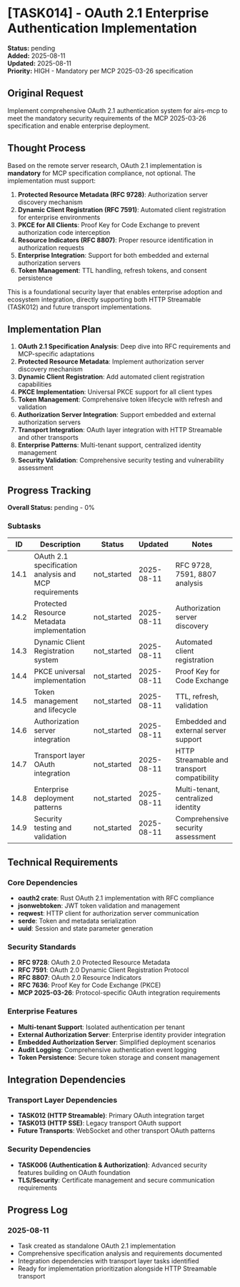 # [TASK014] - OAuth 2.1 Enterprise Authentication Implementation

**Status:** pending  
**Added:** 2025-08-11  
**Updated:** 2025-08-11  
**Priority:** HIGH - Mandatory per MCP 2025-03-26 specification

## Original Request
Implement comprehensive OAuth 2.1 authentication system for airs-mcp to meet the mandatory security requirements of the MCP 2025-03-26 specification and enable enterprise deployment.

## Thought Process
Based on the remote server research, OAuth 2.1 implementation is **mandatory** for MCP specification compliance, not optional. The implementation must support:

1. **Protected Resource Metadata (RFC 9728)**: Authorization server discovery mechanism
2. **Dynamic Client Registration (RFC 7591)**: Automated client registration for enterprise environments
3. **PKCE for All Clients**: Proof Key for Code Exchange to prevent authorization code interception
4. **Resource Indicators (RFC 8807)**: Proper resource identification in authorization requests
5. **Enterprise Integration**: Support for both embedded and external authorization servers
6. **Token Management**: TTL handling, refresh tokens, and consent persistence

This is a foundational security layer that enables enterprise adoption and ecosystem integration, directly supporting both HTTP Streamable (TASK012) and future transport implementations.

## Implementation Plan
1. **OAuth 2.1 Specification Analysis**: Deep dive into RFC requirements and MCP-specific adaptations
2. **Protected Resource Metadata**: Implement authorization server discovery mechanism
3. **Dynamic Client Registration**: Add automated client registration capabilities
4. **PKCE Implementation**: Universal PKCE support for all client types
5. **Token Management**: Comprehensive token lifecycle with refresh and validation
6. **Authorization Server Integration**: Support embedded and external authorization servers
7. **Transport Integration**: OAuth layer integration with HTTP Streamable and other transports
8. **Enterprise Patterns**: Multi-tenant support, centralized identity management
9. **Security Validation**: Comprehensive security testing and vulnerability assessment

## Progress Tracking

**Overall Status:** pending - 0%

### Subtasks
| ID | Description | Status | Updated | Notes |
|----|-------------|--------|---------|-------|
| 14.1 | OAuth 2.1 specification analysis and MCP requirements | not_started | 2025-08-11 | RFC 9728, 7591, 8807 analysis |
| 14.2 | Protected Resource Metadata implementation | not_started | 2025-08-11 | Authorization server discovery |
| 14.3 | Dynamic Client Registration system | not_started | 2025-08-11 | Automated client registration |
| 14.4 | PKCE universal implementation | not_started | 2025-08-11 | Proof Key for Code Exchange |
| 14.5 | Token management and lifecycle | not_started | 2025-08-11 | TTL, refresh, validation |
| 14.6 | Authorization server integration | not_started | 2025-08-11 | Embedded and external server support |
| 14.7 | Transport layer OAuth integration | not_started | 2025-08-11 | HTTP Streamable and transport compatibility |
| 14.8 | Enterprise deployment patterns | not_started | 2025-08-11 | Multi-tenant, centralized identity |
| 14.9 | Security testing and validation | not_started | 2025-08-11 | Comprehensive security assessment |

## Technical Requirements

### Core Dependencies
- **oauth2 crate**: Rust OAuth 2.1 implementation with RFC compliance
- **jsonwebtoken**: JWT token validation and management
- **reqwest**: HTTP client for authorization server communication
- **serde**: Token and metadata serialization
- **uuid**: Session and state parameter generation

### Security Standards
- **RFC 9728**: OAuth 2.0 Protected Resource Metadata
- **RFC 7591**: OAuth 2.0 Dynamic Client Registration Protocol
- **RFC 8807**: OAuth 2.0 Resource Indicators
- **RFC 7636**: Proof Key for Code Exchange (PKCE)
- **MCP 2025-03-26**: Protocol-specific OAuth integration requirements

### Enterprise Features
- **Multi-tenant Support**: Isolated authentication per tenant
- **External Authorization Server**: Enterprise identity provider integration
- **Embedded Authorization Server**: Simplified deployment scenarios
- **Audit Logging**: Comprehensive authentication event logging
- **Token Persistence**: Secure token storage and consent management

## Integration Dependencies

### Transport Layer Dependencies
- **TASK012 (HTTP Streamable)**: Primary OAuth integration target
- **TASK013 (HTTP SSE)**: Legacy transport OAuth support
- **Future Transports**: WebSocket and other transport OAuth patterns

### Security Dependencies
- **TASK006 (Authentication & Authorization)**: Advanced security features building on OAuth foundation
- **TLS/Security**: Certificate management and secure communication requirements

## Progress Log
### 2025-08-11
- Task created as standalone OAuth 2.1 implementation
- Comprehensive specification analysis and requirements documented
- Integration dependencies with transport layer tasks identified
- Ready for implementation prioritization alongside HTTP Streamable transport

